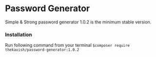 # Password Generator
Simple & Strong password generator
1.0.2 is the minimum stable version.

### Installation

Run following command from your terminal
`$composer require thekavish/password-generator:1.0.2`